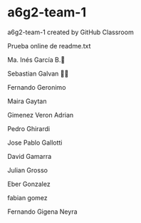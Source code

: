 # a6g2-team-1
a6g2-team-1 created by GitHub Classroom

Prueba online de readme.txt

Ma. Inés García B.🦄

Sebastian Galvan 🐱‍👤

Fernando Geronimo

Maira Gaytan

Gimenez Veron Adrian

Pedro Ghirardi

Jose Pablo Gallotti

David Gamarra 

Julian Grosso

Eber Gonzalez  

fabian gomez

Fernando Gigena Neyra
